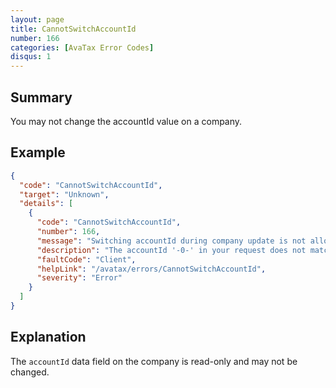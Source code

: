 ```yaml
---
layout: page
title: CannotSwitchAccountId
number: 166
categories: [AvaTax Error Codes]
disqus: 1
---
```


## Summary

You may not change the accountId value on a company.

## Example

```json
{
  "code": "CannotSwitchAccountId",
  "target": "Unknown",
  "details": [
    {
      "code": "CannotSwitchAccountId",
      "number": 166,
      "message": "Switching accountId during company update is not allowed!",
      "description": "The accountId '-0-' in your request does not match with the one for company to be updated.",
      "faultCode": "Client",
      "helpLink": "/avatax/errors/CannotSwitchAccountId",
      "severity": "Error"
    }
  ]
}
```

## Explanation

The `accountId` data field on the company is read-only and may not be changed.

